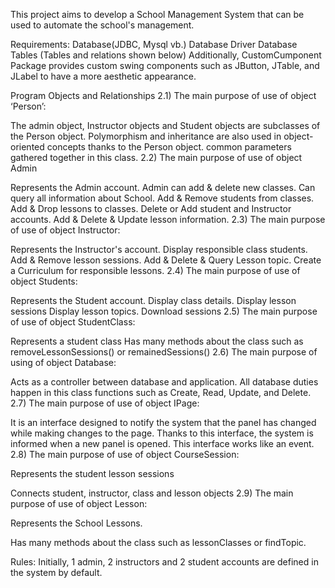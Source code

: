 This project aims to develop a School Management System that can be used to automate the school's management.

Requirements: Database(JDBC, Mysql vb.) Database Driver Database Tables (Tables and relations shown below) Additionally, CustomCumponent Package provides custom swing components such as JButton, JTable, and JLabel to have a more aesthetic appearance.

Program Objects and Relationships 2.1) The main purpose of use of object ‘Person’:

The admin object, Instructor objects and Student objects are subclasses of the Person object. Polymorphism and inheritance are also used in object-oriented concepts thanks to the Person object. common parameters gathered together in this class. 2.2) The main purpose of use of object Admin

Represents the Admin account. Admin can add & delete new classes. Can query all information about School. Add & Remove students from classes. Add & Drop lessons to classes. Delete or Add student and Instructor accounts. Add & Delete & Update lesson information. 2.3) The main purpose of use of object Instructor:

Represents the Instructor's account. Display responsible class students. Add & Remove lesson sessions. Add & Delete & Query Lesson topic. Create a Curriculum for responsible lessons. 2.4) The main purpose of use of object Students:

Represents the Student account. Display class details. Display lesson sessions Display lesson topics. Download sessions 2.5) The main purpose of use of object StudentClass:

Represents a student class Has many methods about the class such as removeLessonSessions() or remainedSessions() 2.6) The main purpose of using of object Database:

Acts as a controller between database and application. All database duties happen in this class functions such as Create, Read, Update, and Delete. 2.7) The main purpose of use of object IPage:

It is an interface designed to notify the system that the panel has changed while making changes to the page. Thanks to this interface, the system is informed when a new panel is opened. This interface works like an event. 2.8) The main purpose of use of object CourseSession:

Represents the student lesson sessions

Connects student, instructor, class and lesson objects 2.9) The main purpose of use of object Lesson:

Represents the School Lessons.

Has many methods about the class such as lessonClasses or findTopic.

Rules: Initially, 1 admin, 2 instructors and 2 student accounts are defined in the system by default.
